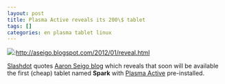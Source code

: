 ```yaml
---
layout: post
title: Plasma Active reveals its 200\$ tablet
tags: []
categories: en plasma tablet linux
---
```

![](http://plasma.kde.org/media/tablet.jpg):http://aseigo.blogspot.com/2012/01/reveal.html

[Slashdot](http://hardware.slashdot.org/story/12/01/29/1422244/new-spark-tablet-to-come-loaded-with-kdes-active-plasma-interface) quotes [Aaron Seigo blog](http://aseigo.blogspot.com/2012/01/reveal.html) which reveals that soon will be available the first (cheap) tablet named **Spark** with [Plasma Active](http://plasma-active.org/) pre-installed.
